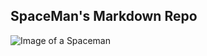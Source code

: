 ## **SpaceMan's Markdown Repo** ##

![ Image of a Spaceman](https://www.respectmyregion.com/wp-content/uploads/2024/03/Spaceman-film-review-respect-my-region.jpg)














